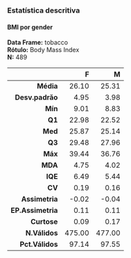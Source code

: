 ### Estatística descritiva  
#### BMI por gender  
**Data Frame:** tobacco  
**Rótulo:** Body Mass Index  
**N:** 489  

|            &nbsp; |      F |      M |
|------------------:|-------:|-------:|
|         **Média** |  26.10 |  25.31 |
|   **Desv.padrăo** |   4.95 |   3.98 |
|           **Mín** |   9.01 |   8.83 |
|            **Q1** |  22.98 |  22.52 |
|           **Med** |  25.87 |  25.14 |
|            **Q3** |  29.48 |  27.96 |
|           **Máx** |  39.44 |  36.76 |
|           **MDA** |   4.75 |   4.02 |
|           **IQE** |   6.49 |   5.44 |
|            **CV** |   0.19 |   0.16 |
|    **Assimetria** |  -0.02 |  -0.04 |
| **EP.Assimetria** |   0.11 |   0.11 |
|       **Curtose** |   0.09 |   0.17 |
|     **N.Válidos** | 475.00 | 477.00 |
|   **Pct.Válidos** |  97.14 |  97.55 |
